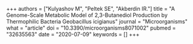 +++
authors = ["Kulyashov M", "Peltek SE", "Akberdin IR."]
title = "A Genome-Scale Metabolic Model of 2,3-Butanediol Production by Thermophilic Bacteria Geobacillus icigianus"
journal = "Microorganisms"
what = "article"
doi = "10.3390/microorganisms8071002"
pubmed = "32635563"
date = "2020-07-09"
keywords = []
+++

